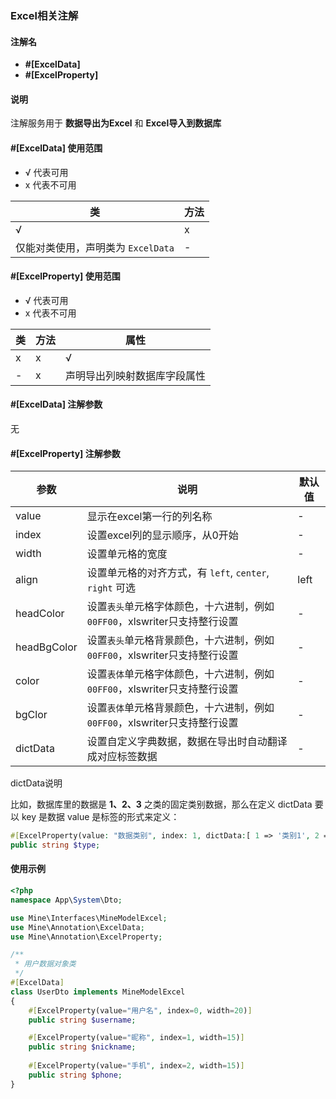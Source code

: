 ### Excel相关注解

#### 注解名

+ **#\[ExcelData\]**
+ **#\[ExcelProperty\]**

#### 说明

注解服务用于 **数据导出为Excel** 和 **Excel导入到数据库**

#### #\[ExcelData\] 使用范围

+ √ 代表可用
+ x 代表不可用

| 类                       | 方法 |
|-------------------------|----|
| √                       | x  |
| 仅能对类使用，声明类为 `ExcelData` | \- |

#### #\[ExcelProperty\] 使用范围

+ √ 代表可用
+ x 代表不可用

| 类  | 方法 | 属性             |
|----|----|----------------|
| x  | x  | √              |
| \- | x  | 声明导出列映射数据库字段属性 |

#### #\[ExcelData\] 注解参数

无

#### #\[ExcelProperty\] 注解参数

| 参数          | 说明                                              | 默认值  |
|-------------|-------------------------------------------------|------|
| value       | 显示在excel第一行的列名称                                 | \-   |
| index       | 设置excel列的显示顺序，从0开始                              | \-   |
| width       | 设置单元格的宽度                                        | \-   |
| align       | 设置单元格的对齐方式，有 `left`, `center`, `right` 可选       | left |
| headColor   | 设置`表头`单元格字体颜色，十六进制，例如 `00FF00`，xlswriter只支持整行设置 | \-   |
| headBgColor | 设置`表头`单元格背景颜色，十六进制，例如 `00FF00`，xlswriter只支持整行设置 | \-   |
| color       | 设置`表体`单元格字体颜色，十六进制，例如 `00FF00`，xlswriter只支持整行设置 | \-   |
| bgClor      | 设置`表体`单元格背景颜色，十六进制，例如 `00FF00`，xlswriter只支持整行设置 | \-   |
| dictData    | 设置自定义字典数据，数据在导出时自动翻译成对应标签数据                     | \-   |

dictData说明

比如，数据库里的数据是 **1、2、3** 之类的固定类别数据，那么在定义 dictData 要以 key 是数据 value 是标签的形式来定义：

```php
#[ExcelProperty(value: "数据类别", index: 1, dictData:[ 1 => '类别1', 2 => '类别2', 3 => '类别3'])]
public string $type;
```

#### 使用示例

```php
<?php
namespace App\System\Dto;

use Mine\Interfaces\MineModelExcel;
use Mine\Annotation\ExcelData;
use Mine\Annotation\ExcelProperty;

/**
 * 用户数据对象类
 */
#[ExcelData]
class UserDto implements MineModelExcel
{
    #[ExcelProperty(value="用户名", index=0, width=20)]
    public string $username;

    #[ExcelProperty(value="昵称", index=1, width=15)]
    public string $nickname;
    
    #[ExcelProperty(value="手机", index=2, width=15)]
    public string $phone;
}
```
